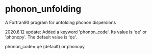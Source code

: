 # phonon_unfolding
A Fortran90 program for unfolding phonon dispersions

2020.6.12 update:
Added a keyword 'phonon_code'. Its value is 'qe' or 'phonopy'. The default value is 'qe'.

phonon_code= qe (default) or phonopy

